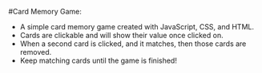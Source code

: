 #Card Memory Game:

- A simple card memory game created with JavaScript, CSS, and HTML.
- Cards are clickable and will show their value once clicked on.
- When a second card is clicked, and it matches, then those cards are removed.
- Keep matching cards until the game is finished!
